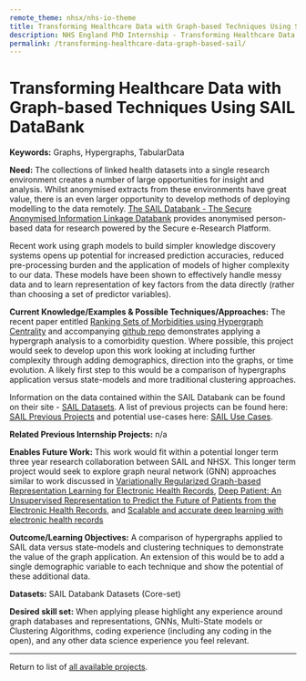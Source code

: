```yaml
---
remote_theme: nhsx/nhs-io-theme
title: Transforming Healthcare Data with Graph-based Techniques Using SAIL DataBank
description: NHS England PhD Internship - Transforming Healthcare Data with Graph-based Techniques Using SAIL DataBank
permalink: /transforming-healthcare-data-graph-based-sail/
---
```


# Transforming Healthcare Data with Graph-based Techniques Using SAIL DataBank

**Keywords:** Graphs, Hypergraphs, TabularData

**Need:** The collections of linked health datasets into a single research environment creates a number of large opportunities for insight and analysis.  Whilst anonymised extracts from these environments have great value, there is an even larger opportunity to develop methods of deploying modelling to the data remotely.  [The SAIL Databank - The Secure Anonymised Information Linkage Databank](https://saildatabank.com/) provides anonymised person-based data for research powered by the Secure e-Research Platform.  

Recent work using graph models to build simpler knowledge discovery systems opens up potential for increased prediction accuracies, reduced pre-processing burden and the application of models of higher complexity to our data.  These models have been shown to effectively handle messy data and to learn representation of key factors from the data directly (rather than choosing a set of predictor variables).

**Current Knowledge/Examples & Possible Techniques/Approaches:** The recent paper entitled [Ranking Sets of Morbidities using Hypergraph Centrality](https://www.sciencedirect.com/science/article/pii/S1532046421002458) and accompanying [github repo](https://github.com/jim-rafferty/multimorbidity_hypergraphs) demonstrates applying a hypergraph analysis to a comorbidity question.  Where possible, this project would seek to develop upon this work looking at including further complexity through adding demographics, direction into the graphs, or time evolution.  A likely first step to this would be a comparison of hypergraphs application versus state-models and more traditional clustering approaches.

Information on the data contained within the SAIL Databank can be found on their site - [SAIL Datasets](https://saildatabank.com/saildata/sail-datasets/).
A list of previous projects can be found here: [SAIL Previous Projects](https://saildatabank.com/wp-content/uploads/Current-Projects-Jul-2021.pdf) and potential use-cases here: [SAIL Use Cases](https://saildatabank.com/saildata/uses-for-sail-data/).  

**Related Previous Internship Projects:** n/a

**Enables Future Work:** This work would fit within a potential longer term three year research collaboration between SAIL and NHSX.  This longer term project would seek to explore graph neural network (GNN) approaches similar to work discussed in [Variationally Regularized Graph-based Representation Learning for Electronic Health Records](https://arxiv.org/abs/1912.03761), [Deep Patient: An Unsupervised Representation to Predict the Future of Patients from the Electronic Health Records](https://pubmed.ncbi.nlm.nih.gov/27185194/), and [Scalable and accurate deep learning with electronic health records](https://www.nature.com/articles/s41746-018-0029-1)

**Outcome/Learning Objectives:** A comparison of hypergraphs applied to SAIL data versus state-models and clustering techniques to demonstrate the value of the graph application.  An extension of this would be to add a single demographic variable to each technique and show the potential of these additional data.

**Datasets:** SAIL Databank Datasets (Core-set)

**Desired skill set:** When applying please highlight any experience around graph databases and representations, GNNs, Multi-State models or Clustering Algorithms, coding experience (including any coding in the open), and any other data science experience you feel relevant.

---
Return to list of [all available projects](https://nhsx.github.io/nhsx-internship-projects/).
